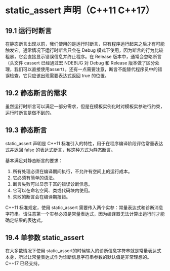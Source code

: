 # static_assert 声明（C++11 C++17）

## 19.1 运行时断言

在静态断言出现以前，我们使用的是运行时断言，只有程序运行起来之后才有可能触发它。通常情况下运行时断言只会在 Debug 模式下使用，因为断言的行为比较粗暴，它会直接显示错误信息并终止程序。在 Release 版本中，通常会忽略断言（头文件 cassert 已经通过宏 NDEBUG 对 Debug 和 Release 版本做了区分处理，我们可以直接使用assert）。还有一点需要注意，断言不能替代程序员中的错误检查，它只应该出现需要表达式返回 true 的位置。

## 19.2 静态断言的需求

虽然运行时断言可以满足一部分需求，但是在模板实例化时对模板实参进行约束，运行时断言是做不到的。

## 19.3 静态断言

static_assert 声明是 C++11 标准引入的特性，用于在程序编译阶段评估常量表达式并返回 false 的表达式断言，称这种方式为静态断言。

基本满足对静态断言的要求：

1. 所有处理必须在编译期间执行，不允许有空间上的运行成本。
2. 它必须有简单的语法。
3. 断言失败可以显示丰富的错误诊断信息。
4. 它可以在命名空间、类或代码块内使用。
5. 失败的断言会在编译期报错。

C++11 标准规定，使用 static_assert 需要传入两个实参：常量表达式和诊断消息字符串。请注意第一个实参必须是常量表达式，因为编译器无法计算出运行时才能确定结果的表达式。

## 19.4 单参数 static_assert

在大多数情况下使用 static_assert的时候输入的诊断信息字符串就是常量表达式本身，所以让常量表达式作为诊断信息字符串参数的默认值是非常理想的。C++17 已经支持。


